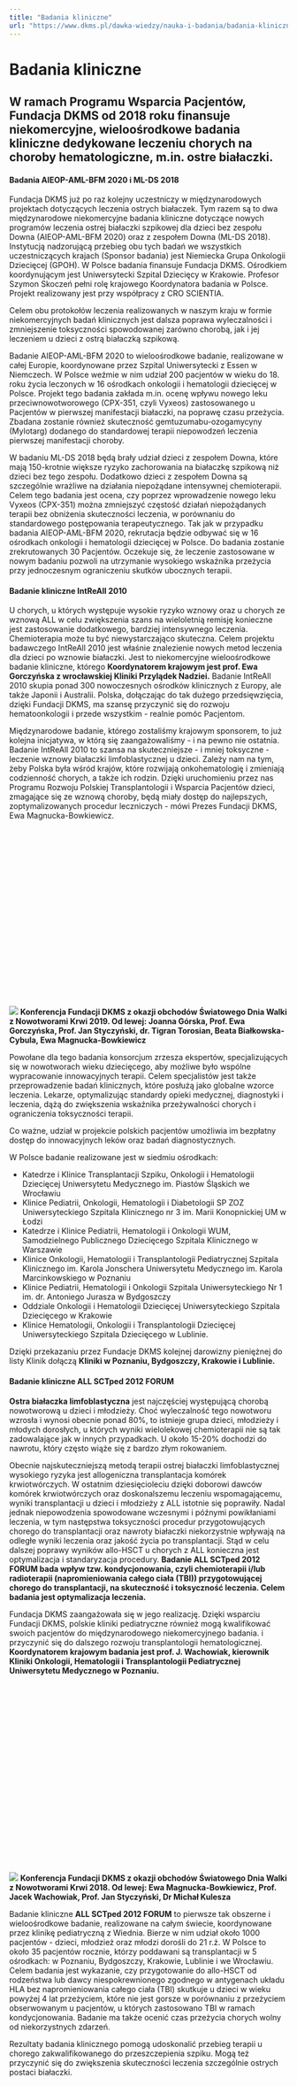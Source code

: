 ```yaml
---
title: "Badania kliniczne"
url: "https://www.dkms.pl/dawka-wiedzy/nauka-i-badania/badania-kliniczne"
---
```


# Badania kliniczne

## W ramach Programu Wsparcia Pacjentów, Fundacja DKMS od 2018 roku finansuje niekomercyjne, wieloośrodkowe badania kliniczne dedykowane leczeniu chorych na choroby hematologiczne, m.in. ostre białaczki.

#### Badania AIEOP\-AML\-BFM 2020 i ML\-DS 2018


Fundacja DKMS już po raz kolejny uczestniczy w międzynarodowych projektach dotyczących leczenia ostrych białaczek. Tym razem są to dwa międzynarodowe niekomercyjne badania kliniczne dotyczące nowych programów leczenia ostrej białaczki szpikowej dla dzieci bez zespołu Downa (AIEOP\-AML\-BFM 2020\) oraz z zespołem Downa (ML\-DS 2018\). Instytucją nadzorującą przebieg obu tych badań we wszystkich uczestniczących krajach (Sponsor badania) jest Niemiecka Grupa Onkologii Dziecięcej (GPOH). W Polsce badania finansuje Fundacja DKMS. Ośrodkiem koordynującym jest Uniwersytecki Szpital Dziecięcy w Krakowie. Profesor Szymon Skoczeń pełni rolę krajowego Koordynatora badania w Polsce. Projekt realizowany jest przy współpracy z CRO SCIENTIA.


Celem obu protokołów leczenia realizowanych w naszym kraju w formie niekomercyjnych badań klinicznych jest dalsza poprawa wyleczalności i zmniejszenie toksyczności spowodowanej zarówno chorobą, jak i jej leczeniem u dzieci z ostrą białaczką szpikową.


Badanie AIEOP\-AML\-BFM 2020 to wieloośrodkowe badanie, realizowane w całej Europie, koordynowane przez Szpital Uniwersytecki z Essen w Niemczech. W Polsce weźmie w nim udział 200 pacjentów w wieku do 18\. roku życia leczonych w 16 ośrodkach onkologii i hematologii dziecięcej w Polsce. Projekt tego badania zakłada m.in. ocenę wpływu nowego leku przeciwnowotworowego (CPX\-351, czyli Vyxeos) zastosowanego u Pacjentów w pierwszej manifestacji białaczki, na poprawę czasu przeżycia. Zbadana zostanie również skuteczność gemtuzumabu\-ozogamycyny (Mylotarg) dodanego do standardowej terapii niepowodzeń leczenia pierwszej manifestacji choroby.


W badaniu ML\-DS 2018 będą brały udział dzieci z zespołem Downa, które mają 150\-krotnie większe ryzyko zachorowania na białaczkę szpikową niż dzieci bez tego zespołu. Dodatkowo dzieci z zespołem Downa są szczególnie wrażliwe na działania niepożądane intensywnej chemioterapii. Celem tego badania jest ocena, czy poprzez wprowadzenie nowego leku Vyxeos (CPX\-351\) można zmniejszyć częstość działań niepożądanych terapii bez obniżenia skuteczności leczenia, w porównaniu do standardowego postępowania terapeutycznego. Tak jak w przypadku badania AIEOP\-AML\-BFM 2020, rekrutacja będzie odbywać się w 16 ośrodkach onkologii i hematologii dziecięcej w Polsce. Do badania zostanie zrekrutowanych 30 Pacjentów. Oczekuje się, że leczenie zastosowane w nowym badaniu pozwoli na utrzymanie wysokiego wskaźnika przeżycia przy jednoczesnym ograniczeniu skutków ubocznych terapii.


#### Badanie kliniczne IntReAll 2010


U chorych, u których występuje wysokie ryzyko wznowy oraz u chorych ze wznową ALL w celu zwiększenia szans na wieloletnią remisję konieczne jest zastosowanie dodatkowego, bardziej intensywnego leczenia. Chemioterapia może tu być niewystarczająco skuteczna. Celem projektu badawczego IntReAll 2010 jest właśnie znalezienie nowych metod leczenia dla dzieci po wznowie białaczki. Jest to niekomercyjne wieloośrodkowe badanie kliniczne, którego **Koordynatorem krajowym jest prof. Ewa Gorczyńska z wrocławskiej Kliniki Przylądek Nadziei.** Badanie IntReAll 2010 skupia ponad 300 nowoczesnych ośrodków klinicznych z Europy, ale także Japonii i Australii. Polska, dołączając do tak dużego przedsięwzięcia, dzięki Fundacji DKMS, ma szansę przyczynić się do rozwoju hematoonkologii i przede wszystkim \- realnie pomóc Pacjentom.


Międzynarodowe badanie, którego zostaliśmy krajowym sponsorem, to już kolejna inicjatywa, w którą się zaangażowaliśmy \- i na pewno nie ostatnia. Badanie IntReAll 2010 to szansa na skuteczniejsze \- i mniej toksyczne \- leczenie wznowy białaczki limfoblastycznej u dzieci. Zależy nam na tym, żeby Polska była wśród krajów, które rozwijają onkohematologię i zmieniają codzienność chorych, a także ich rodzin. Dzięki uruchomieniu przez nas Programu Rozwoju Polskiej Transplantologii i Wsparcia Pacjentów dzieci, zmagające się ze wznową choroby, będą miały dostęp do najlepszych, zoptymalizowanych procedur leczniczych \- mówi Prezes Fundacji DKMS, Ewa Magnucka\-Bowkiewicz.
![](data:image/svg+xml;charset=utf-8,%3Csvg%20height='800'%20width='1200'%20xmlns='http://www.w3.org/2000/svg'%20version='1.1'%3E%3C/svg%3E)![]()![](https://assets-eu-01.kc-usercontent.com:443/bed48093-082e-0109-4b5f-7bdadab5eedd/8d23b908-c7ac-4564-bf05-ea479f0f1066/Projekt%20bez%20tytu%C5%82u%20%2811%29.jpg?w=1200&h=800&auto=format&lossless=true&fit=crop)
**Konferencja Fundacji DKMS z okazji obchodów Światowego Dnia Walki z Nowotworami Krwi 2019\. Od lewej: Joanna Górska, Prof. Ewa Gorczyńska, Prof. Jan Styczyński, dr. Tigran Torosian, Beata Białkowska\-Cybula, Ewa Magnucka\-Bowkiewicz**


Powołane dla tego badania konsorcjum zrzesza ekspertów, specjalizujących się w nowotworach wieku dziecięcego, aby możliwe było wspólne wypracowanie innowacyjnych terapii. Celem specjalistów jest także przeprowadzenie badań klinicznych, które posłużą jako globalne wzorce leczenia. Lekarze, optymalizując standardy opieki medycznej, diagnostyki i leczenia, dążą do zwiększenia wskaźnika przeżywalności chorych i ograniczenia toksyczności terapii.


Co ważne, udział w projekcie polskich pacjentów umożliwia im bezpłatny dostęp do innowacyjnych leków oraz badań diagnostycznych.


W Polsce badanie realizowane jest w siedmiu ośrodkach:


* Katedrze i Klinice Transplantacji Szpiku, Onkologii i Hematologii Dziecięcej Uniwersytetu Medycznego im. Piastów Śląskich we Wrocławiu
* Klinice Pediatrii, Onkologii, Hematologii i Diabetologii SP ZOZ Uniwersyteckiego Szpitala Klinicznego nr 3 im. Marii Konopnickiej UM w Łodzi
* Katedrze i Klinice Pediatrii, Hematologii i Onkologii WUM, Samodzielnego Publicznego Dziecięcego Szpitala Klinicznego w Warszawie
* Klinice Onkologii, Hematologii i Transplantologii Pediatrycznej Szpitala Klinicznego im. Karola Jonschera Uniwersytetu Medycznego im. Karola Marcinkowskiego w Poznaniu
* Klinice Pediatrii, Hematologii i Onkologii Szpitala Uniwersyteckiego Nr 1 im. dr. Antoniego Jurasza w Bydgoszczy
* Oddziale Onkologii i Hematologii Dziecięcej Uniwersyteckiego Szpitala Dziecięcego w Krakowie
* Klinice Hematologii, Onkologii i Transplantologii Dziecięcej Uniwersyteckiego Szpitala Dziecięcego w Lublinie.


Dzięki przekazaniu przez Fundacje DKMS kolejnej darowizny pieniężnej do listy Klinik dołączą **Kliniki w Poznaniu, Bydgoszczy, Krakowie i Lublinie.**


#### **Badanie kliniczne ALL SCTped 2012 FORUM**


**Ostra białaczka limfoblastyczna** jest najczęściej występującą chorobą nowotworową u dzieci i młodzieży. Choć wyleczalność tego nowotworu wzrosła i wynosi obecnie ponad 80%, to istnieje grupa dzieci, młodzieży i młodych dorosłych, u których wyniki wielolekowej chemioterapii nie są tak zadowalające jak w innych przypadkach. U około 15\-20% dochodzi do nawrotu, który często wiąże się z bardzo złym rokowaniem.


Obecnie najskuteczniejszą metodą terapii ostrej białaczki limfoblastycznej wysokiego ryzyka jest allogeniczna transplantacja komórek krwiotwórczych. W ostatnim dziesięcioleciu dzięki doborowi dawców komórek krwiotwórczych oraz doskonalszemu leczeniu wspomagającemu, wyniki transplantacji u dzieci i młodzieży z ALL istotnie się poprawiły. Nadal jednak niepowodzenia spowodowane wczesnymi i późnymi powikłaniami leczenia, w tym następstwa toksyczności procedur przygotowujących chorego do transplantacji oraz nawroty białaczki niekorzystnie wpływają na odległe wyniki leczenia oraz jakość życia po transplantacji. Stąd w celu dalszej poprawy wyników allo\-HSCT u chorych z ALL konieczna jest optymalizacja i standaryzacja procedury. **Badanie ALL SCTped 2012 FORUM bada wpływ tzw. kondycjonowania, czyli chemioterapii i/lub radioterapii (napromieniowania całego ciała (TBI)) przygotowującej chorego do transplantacji, na skuteczność i toksyczność leczenia. Celem badania jest optymalizacja leczenia.**


Fundacja DKMS zaangażowała się w jego realizację. Dzięki wsparciu Fundacji DKMS, polskie kliniki pediatryczne również mogą kwalifikować swoich pacjentów do międzynarodowego niekomercyjnego badania. i przyczynić się do dalszego rozwoju transplantologii hematologicznej. **Koordynatorem krajowym badania jest prof. J. Wachowiak, kierownik Kliniki Onkologii, Hematologii i Transplantologii Pediatrycznej Uniwersytetu Medycznego w Poznaniu.**


![](data:image/svg+xml;charset=utf-8,%3Csvg%20height='815'%20width='1200'%20xmlns='http://www.w3.org/2000/svg'%20version='1.1'%3E%3C/svg%3E)![]()![](https://assets-eu-01.kc-usercontent.com:443/bed48093-082e-0109-4b5f-7bdadab5eedd/b4f1b9c8-eb59-4ce6-bd78-55e8dacef56b/DSC_6583.jpg?w=1200&h=815&auto=format&lossless=true&fit=crop)
**Konferencja Fundacji DKMS z okazji obchodów Światowego Dnia Walki z Nowotworami Krwi 2018\. Od lewej: Ewa Magnucka\-Bowkiewicz, Prof. Jacek Wachowiak, Prof. Jan Styczyński, Dr Michał Kulesza**


Badanie kliniczne **ALL SCTped 2012 FORUM** to pierwsze tak obszerne i wieloośrodkowe badanie, realizowane na całym świecie, koordynowane przez klinikę pediatryczną z Wiednia. Bierze w nim udział około 1000 pacjentów \- dzieci, młodzież oraz młodzi dorośli do 21 r.ż. W Polsce to około 35 pacjentów rocznie, którzy poddawani są transplantacji w 5 ośrodkach: w Poznaniu, Bydgoszczy, Krakowie, Lublinie i we Wrocławiu. Celem badania jest wykazanie, czy przygotowanie do allo\-HSCT od rodzeństwa lub dawcy niespokrewnionego zgodnego w antygenach układu HLA bez napromieniowania całego ciała (TBI) skutkuje u dzieci w wieku powyżej 4 lat przeżyciem, które nie jest gorsze w porównaniu z przeżyciem obserwowanym u pacjentów, u których zastosowano TBI w ramach kondycjonowania. Badanie ma także ocenić czas przeżycia chorych wolny od niekorzystnych zdarzeń.


Rezultaty badania klinicznego pomogą udoskonalić przebieg terapii u chorego zakwalifikowanego do przeszczepienia szpiku. Mogą też przyczynić się do zwiększenia skuteczności leczenia szczególnie ostrych postaci białaczki.


